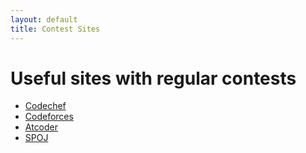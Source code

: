 ```yaml
---
layout: default
title: Contest Sites
---
```


# Useful sites with regular contests

* [Codechef](https://www.codechef.com/)
* [Codeforces](https://codeforces.com/)
* [Atcoder](https://atcoder.jp/)
* [SPOJ](https://www.spoj.com/)
